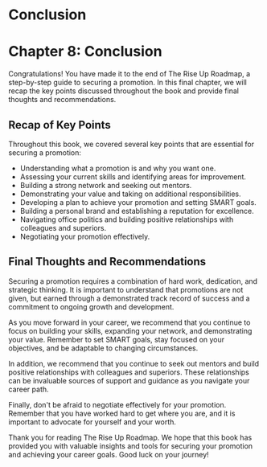 # Conclusion

Chapter 8: Conclusion
=====================

Congratulations! You have made it to the end of The Rise Up Roadmap, a step-by-step guide to securing a promotion. In this final chapter, we will recap the key points discussed throughout the book and provide final thoughts and recommendations.

Recap of Key Points
-------------------

Throughout this book, we covered several key points that are essential for securing a promotion:

* Understanding what a promotion is and why you want one.
* Assessing your current skills and identifying areas for improvement.
* Building a strong network and seeking out mentors.
* Demonstrating your value and taking on additional responsibilities.
* Developing a plan to achieve your promotion and setting SMART goals.
* Building a personal brand and establishing a reputation for excellence.
* Navigating office politics and building positive relationships with colleagues and superiors.
* Negotiating your promotion effectively.

Final Thoughts and Recommendations
----------------------------------

Securing a promotion requires a combination of hard work, dedication, and strategic thinking. It is important to understand that promotions are not given, but earned through a demonstrated track record of success and a commitment to ongoing growth and development.

As you move forward in your career, we recommend that you continue to focus on building your skills, expanding your network, and demonstrating your value. Remember to set SMART goals, stay focused on your objectives, and be adaptable to changing circumstances.

In addition, we recommend that you continue to seek out mentors and build positive relationships with colleagues and superiors. These relationships can be invaluable sources of support and guidance as you navigate your career path.

Finally, don't be afraid to negotiate effectively for your promotion. Remember that you have worked hard to get where you are, and it is important to advocate for yourself and your worth.

Thank you for reading The Rise Up Roadmap. We hope that this book has provided you with valuable insights and tools for securing your promotion and achieving your career goals. Good luck on your journey!